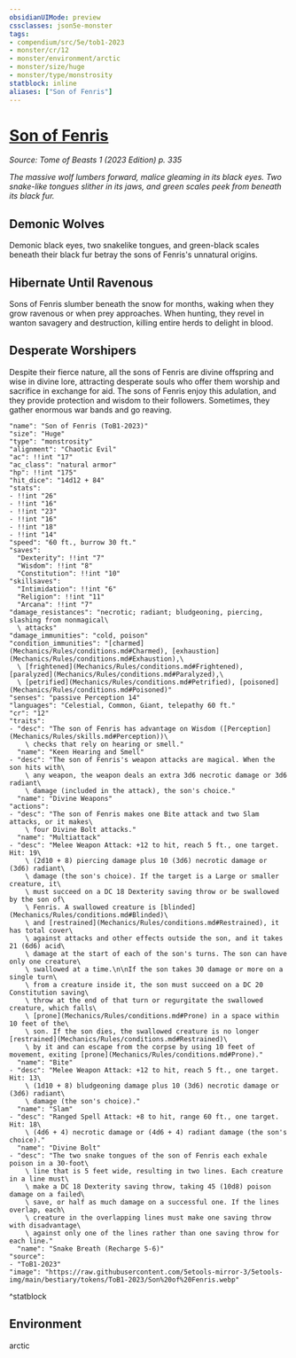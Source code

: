 ```yaml
---
obsidianUIMode: preview
cssclasses: json5e-monster
tags:
- compendium/src/5e/tob1-2023
- monster/cr/12
- monster/environment/arctic
- monster/size/huge
- monster/type/monstrosity
statblock: inline
aliases: ["Son of Fenris"]
---
```

# [Son of Fenris](Mechanics\bestiary\monstrosity/son-of-fenris-tob1-2023.md)
*Source: Tome of Beasts 1 (2023 Edition) p. 335*  

*The massive wolf lumbers forward, malice gleaming in its black eyes. Two snake-like tongues slither in its jaws, and green scales peek from beneath its black fur.*

## Demonic Wolves

Demonic black eyes, two snakelike tongues, and green-black scales beneath their black fur betray the sons of Fenris's unnatural origins.

## Hibernate Until Ravenous

Sons of Fenris slumber beneath the snow for months, waking when they grow ravenous or when prey approaches. When hunting, they revel in wanton savagery and destruction, killing entire herds to delight in blood.

## Desperate Worshipers

Despite their fierce nature, all the sons of Fenris are divine offspring and wise in divine lore, attracting desperate souls who offer them worship and sacrifice in exchange for aid. The sons of Fenris enjoy this adulation, and they provide protection and wisdom to their followers. Sometimes, they gather enormous war bands and go reaving.

```statblock
"name": "Son of Fenris (ToB1-2023)"
"size": "Huge"
"type": "monstrosity"
"alignment": "Chaotic Evil"
"ac": !!int "17"
"ac_class": "natural armor"
"hp": !!int "175"
"hit_dice": "14d12 + 84"
"stats":
- !!int "26"
- !!int "16"
- !!int "23"
- !!int "16"
- !!int "18"
- !!int "14"
"speed": "60 ft., burrow 30 ft."
"saves":
  "Dexterity": !!int "7"
  "Wisdom": !!int "8"
  "Constitution": !!int "10"
"skillsaves":
  "Intimidation": !!int "6"
  "Religion": !!int "11"
  "Arcana": !!int "7"
"damage_resistances": "necrotic; radiant; bludgeoning, piercing, slashing from nonmagical\
  \ attacks"
"damage_immunities": "cold, poison"
"condition_immunities": "[charmed](Mechanics/Rules/conditions.md#Charmed), [exhaustion](Mechanics/Rules/conditions.md#Exhaustion),\
  \ [frightened](Mechanics/Rules/conditions.md#Frightened), [paralyzed](Mechanics/Rules/conditions.md#Paralyzed),\
  \ [petrified](Mechanics/Rules/conditions.md#Petrified), [poisoned](Mechanics/Rules/conditions.md#Poisoned)"
"senses": "passive Perception 14"
"languages": "Celestial, Common, Giant, telepathy 60 ft."
"cr": "12"
"traits":
- "desc": "The son of Fenris has advantage on Wisdom ([Perception](Mechanics/Rules/skills.md#Perception))\
    \ checks that rely on hearing or smell."
  "name": "Keen Hearing and Smell"
- "desc": "The son of Fenris's weapon attacks are magical. When the son hits with\
    \ any weapon, the weapon deals an extra 3d6 necrotic damage or 3d6 radiant\
    \ damage (included in the attack), the son's choice."
  "name": "Divine Weapons"
"actions":
- "desc": "The son of Fenris makes one Bite attack and two Slam attacks, or it makes\
    \ four Divine Bolt attacks."
  "name": "Multiattack"
- "desc": "Melee Weapon Attack: +12 to hit, reach 5 ft., one target. Hit: 19\
    \ (2d10 + 8) piercing damage plus 10 (3d6) necrotic damage or (3d6) radiant\
    \ damage (the son's choice). If the target is a Large or smaller creature, it\
    \ must succeed on a DC 18 Dexterity saving throw or be swallowed by the son of\
    \ Fenris. A swallowed creature is [blinded](Mechanics/Rules/conditions.md#Blinded)\
    \ and [restrained](Mechanics/Rules/conditions.md#Restrained), it has total cover\
    \ against attacks and other effects outside the son, and it takes 21 (6d6) acid\
    \ damage at the start of each of the son's turns. The son can have only one creature\
    \ swallowed at a time.\n\nIf the son takes 30 damage or more on a single turn\
    \ from a creature inside it, the son must succeed on a DC 20 Constitution saving\
    \ throw at the end of that turn or regurgitate the swallowed creature, which falls\
    \ [prone](Mechanics/Rules/conditions.md#Prone) in a space within 10 feet of the\
    \ son. If the son dies, the swallowed creature is no longer [restrained](Mechanics/Rules/conditions.md#Restrained)\
    \ by it and can escape from the corpse by using 10 feet of movement, exiting [prone](Mechanics/Rules/conditions.md#Prone)."
  "name": "Bite"
- "desc": "Melee Weapon Attack: +12 to hit, reach 5 ft., one target. Hit: 13\
    \ (1d10 + 8) bludgeoning damage plus 10 (3d6) necrotic damage or (3d6) radiant\
    \ damage (the son's choice)."
  "name": "Slam"
- "desc": "Ranged Spell Attack: +8 to hit, range 60 ft., one target. Hit: 18\
    \ (4d6 + 4) necrotic damage or (4d6 + 4) radiant damage (the son's choice)."
  "name": "Divine Bolt"
- "desc": "The two snake tongues of the son of Fenris each exhale poison in a 30-foot\
    \ line that is 5 feet wide, resulting in two lines. Each creature in a line must\
    \ make a DC 18 Dexterity saving throw, taking 45 (10d8) poison damage on a failed\
    \ save, or half as much damage on a successful one. If the lines overlap, each\
    \ creature in the overlapping lines must make one saving throw with disadvantage\
    \ against only one of the lines rather than one saving throw for each line."
  "name": "Snake Breath (Recharge 5-6)"
"source":
- "ToB1-2023"
"image": "https://raw.githubusercontent.com/5etools-mirror-3/5etools-img/main/bestiary/tokens/ToB1-2023/Son%20of%20Fenris.webp"
```
^statblock

## Environment

arctic